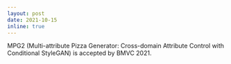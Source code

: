 ```yaml
---
layout: post
date: 2021-10-15
inline: true
---
```


MPG2 (Multi-attribute Pizza Generator: Cross-domain Attribute Control with Conditional StyleGAN) is accepted by BMVC 2021.
